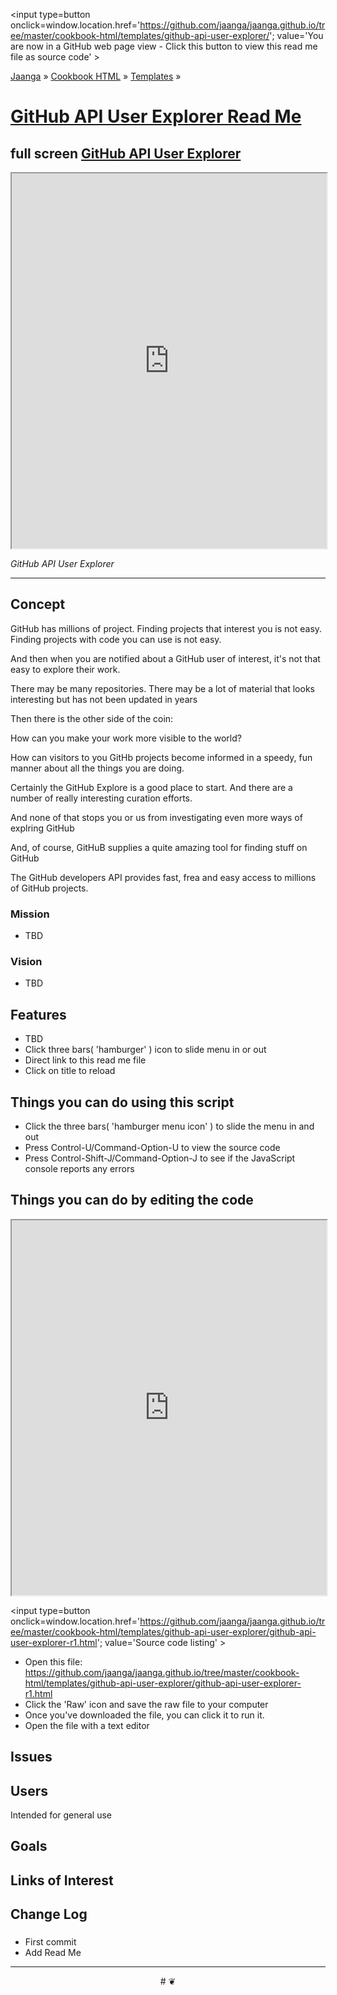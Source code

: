 <span style=display:none; >[You are now in a GitHub source code view - click this link to view Read Me file as a web page]
( https://jaanga.github.io/cookbook-html/templates/github-api-user-explorer/#readme.md "View file as a web page." ) </span>
<input type=button onclick=window.location.href='https://github.com/jaanga/jaanga.github.io/tree/master/cookbook-html/templates/github-api-user-explorer/'; 
value='You are now in a GitHub web page view - Click this button to view this read me file as source code' >

[Jaanga]( https://jaanga.github.io ) &raquo; [Cookbook HTML]( https://jaanga.github.io/cookbook-html/  ) &raquo;
[Templates]( https://jaanga.github.io/cookbook-html/templates/ ) &raquo;


[GitHub API User Explorer Read Me]( https://jaanga.github.io/cookbook-html/templates/github-api-user-explorer/index.html#readme.md )
===


## full screen [GitHub API User Explorer]( https://jaanga.github.io/cookbook-html/templates/github-api-user-explorer/ )


<img src="" style=display:none; width=800 >

<iframe src=https://jaanga.github.io/cookbook-html/templates/github-api-user-explorer/index.html width=100% height=600px onload=this.contentWindow.controls.enableZoom=false; ></iframe>

_GitHub API User Explorer_

***



## Concept

GitHub has millions of project. Finding projects that interest you is not easy. Finding projects with code you can use is not easy.

And then when you are notified about a GitHub user of interest, it's not that easy to explore their work.

There may be many repositories. There may be a lot of material that looks interesting but has not been updated in years

Then there is the other side of the coin:

How can you make your work more visible to the world?

How can visitors to you GitHb projects become informed in a speedy, fun manner about all the things you are doing.

Certainly the GitHub Explore is a good place to start. And there are a number of really interesting curation efforts.

And none of that stops you or us from investigating even more ways of explring GitHub

And, of course, GitHuB supplies a quite amazing tool for finding stuff on GitHub

The GitHub developers API provides fast, frea and easy access to millions of GitHub projects.

   



### Mission

* TBD

### Vision

* TBD

## Features

* TBD
* Click three bars( 'hamburger' ) icon to slide menu in or out
* Direct link to this read me file
* Click on title to reload 


## Things you can do using this script


* Click the three bars( 'hamburger menu icon' ) to slide the menu in and out
* Press Control-U/Command-Option-U to view the source code
* Press Control-Shift-J/Command-Option-J to see if the JavaScript console reports any errors



## Things you can do by editing the code

<iframe src='https://jaanga.github.io/cookbook-html/examples/libraries/ace-editor/ace-view-r1.html#
	http://jaanga.github.io/cookbook-html/templates/github-api-user-explorer/github-api-user-explorer-r1.html' width=100% height=600 ></iframe>

<input type=button onclick=window.location.href='https://github.com/jaanga/jaanga.github.io/tree/master/cookbook-html/templates/github-api-user-explorer/github-api-user-explorer-r1.html';
value='Source code listing' >


* Open this file: https://github.com/jaanga/jaanga.github.io/tree/master/cookbook-html/templates/github-api-user-explorer/github-api-user-explorer-r1.html
* Click the 'Raw' icon and save the raw file to your computer
* Once you've downloaded the file, you can click it to run it.
* Open the file with a text editor


## Issues

## Users

Intended for general use

## Goals

## Links of Interest




## Change Log

### 

* First commit
* Add Read Me


***

<center title='Jaanga ~ your 3D happy place' >
# <a href=javascript:window.scrollTo(0,0); style=text-decoration:none; > ❦ </a>
</center>
